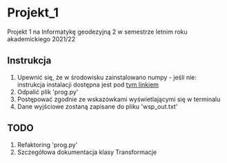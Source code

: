 # Projekt_1
Projekt 1 na Informatykę geodezyjną 2 w semestrze letnim roku akademickiego 2021/22
## Instrukcja
1. Upewnić się, że w środowisku zainstalowano numpy -  jeśli nie: instrukcja instalacji dostępna jest pod [tym linkiem](https://numpy.org/install/)
2. Odpalić plik 'prog.py'
3. Postępować zgodnie ze wskazówkami wyświetlającymi się w terminalu
4. Dane wyjściowe zostaną zapisane do pliku 'wsp_out.txt'

## TODO
1. Refaktoring 'prog.py'
2. Szczegółowa dokumentacja klasy Transformacje
